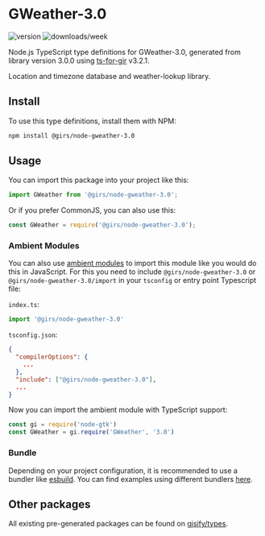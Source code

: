 
# GWeather-3.0

![version](https://img.shields.io/npm/v/@girs/node-gweather-3.0)
![downloads/week](https://img.shields.io/npm/dw/@girs/node-gweather-3.0)


Node.js TypeScript type definitions for GWeather-3.0, generated from library version 3.0.0 using [ts-for-gir](https://github.com/gjsify/ts-for-gir) v3.2.1.

Location and timezone database and weather-lookup library.

## Install

To use this type definitions, install them with NPM:
```bash
npm install @girs/node-gweather-3.0
```

## Usage

You can import this package into your project like this:
```ts
import GWeather from '@girs/node-gweather-3.0';
```

Or if you prefer CommonJS, you can also use this:
```ts
const GWeather = require('@girs/node-gweather-3.0');
```

### Ambient Modules

You can also use [ambient modules](https://github.com/gjsify/ts-for-gir/tree/main/packages/cli#ambient-modules) to import this module like you would do this in JavaScript.
For this you need to include `@girs/node-gweather-3.0` or `@girs/node-gweather-3.0/import` in your `tsconfig` or entry point Typescript file:

`index.ts`:
```ts
import '@girs/node-gweather-3.0'
```

`tsconfig.json`:
```json
{
  "compilerOptions": {
    ...
  },
  "include": ["@girs/node-gweather-3.0"],
  ...
}
```

Now you can import the ambient module with TypeScript support: 

```ts
const gi = require('node-gtk')
const GWeather = gi.require('GWeather', '3.0')
```


### Bundle

Depending on your project configuration, it is recommended to use a bundler like [esbuild](https://esbuild.github.io/). You can find examples using different bundlers [here](https://github.com/gjsify/ts-for-gir/tree/main/examples).

## Other packages

All existing pre-generated packages can be found on [gjsify/types](https://github.com/gjsify/types).

